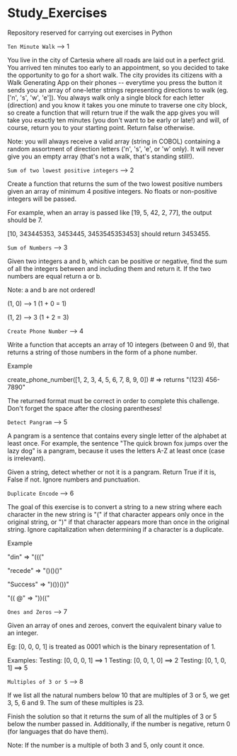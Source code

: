 # Study_Exercises
Repository reserved for carrying out exercises in Python


`Ten Minute Walk` --> 1

You live in the city of Cartesia where all roads are laid out in a perfect grid. 
You arrived ten minutes too early to an appointment, so you decided to take the opportunity to go for a short walk. 
The city provides its citizens with a Walk Generating App on their phones -- 
everytime you press the button it sends you an array of one-letter strings representing directions to walk (eg. ['n', 's', 'w', 'e']). 
You always walk only a single block for each letter (direction) and you know it takes you one minute to traverse one city block, 
so create a function that will return true if the walk the app gives you will take you exactly ten minutes (you don't want to be early or late!) 
and will, of course, return you to your starting point. Return false otherwise.

Note: you will always receive a valid array (string in COBOL) containing a random assortment of direction letters ('n', 's', 'e', or 'w' only). 
It will never give you an empty array (that's not a walk, that's standing still!).

`Sum of two lowest positive integers` --> 2

Create a function that returns the sum of the two lowest positive numbers given an array of minimum 4 positive integers. No floats or non-positive integers will be passed.

For example, when an array is passed like [19, 5, 42, 2, 77], the output should be 7.

[10, 343445353, 3453445, 3453545353453] should return 3453455.

`Sum of Numbers` --> 3

Given two integers a and b, which can be positive or negative, find the sum of all the integers between and including them and return it. If the two numbers are equal return a or b.

Note: a and b are not ordered!

(1, 0) --> 1 (1 + 0 = 1)

(1, 2) --> 3 (1 + 2 = 3)

`Create Phone Number` --> 4

Write a function that accepts an array of 10 integers (between 0 and 9), that returns a string of those numbers in the form of a phone number.

Example

create_phone_number([1, 2, 3, 4, 5, 6, 7, 8, 9, 0]) # => returns "(123) 456-7890"

The returned format must be correct in order to complete this challenge.
Don't forget the space after the closing parentheses!

`Detect Pangram` --> 5

A pangram is a sentence that contains every single letter of the alphabet at least once. For example, the sentence "The quick brown fox jumps over the lazy dog" is a pangram, because it uses the letters A-Z at least once (case is irrelevant).

Given a string, detect whether or not it is a pangram. Return True if it is, False if not. Ignore numbers and punctuation.


`Duplicate Encode` --> 6

The goal of this exercise is to convert a string to a new string where each character in the new string is "(" if that character appears only once in the original string, or ")" if that character appears more than once in the original string. Ignore capitalization when determining if a character is a duplicate.

Example

"din"      =>  "((("

"recede"   =>  "()()()"

"Success"  =>  ")())())"

"(( @"     =>  "))((" 

`Ones and Zeros` --> 7

Given an array of ones and zeroes, convert the equivalent binary value to an integer.

Eg: [0, 0, 0, 1] is treated as 0001 which is the binary representation of 1.

Examples:
Testing: [0, 0, 0, 1] ==> 1
Testing: [0, 0, 1, 0] ==> 2
Testing: [0, 1, 0, 1] ==> 5


`Multiples of 3 or 5` --> 8

If we list all the natural numbers below 10 that are multiples of 3 or 5, we get 3, 5, 6 and 9. The sum of these multiples is 23.

Finish the solution so that it returns the sum of all the multiples of 3 or 5 below the number passed in. Additionally, if the number is negative, return 0 (for languages that do have them).

Note: If the number is a multiple of both 3 and 5, only count it once.

